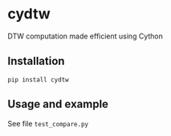 # cydtw

DTW computation made efficient using Cython

## Installation

`pip install cydtw`

## Usage and example

See file `test_compare.py`
